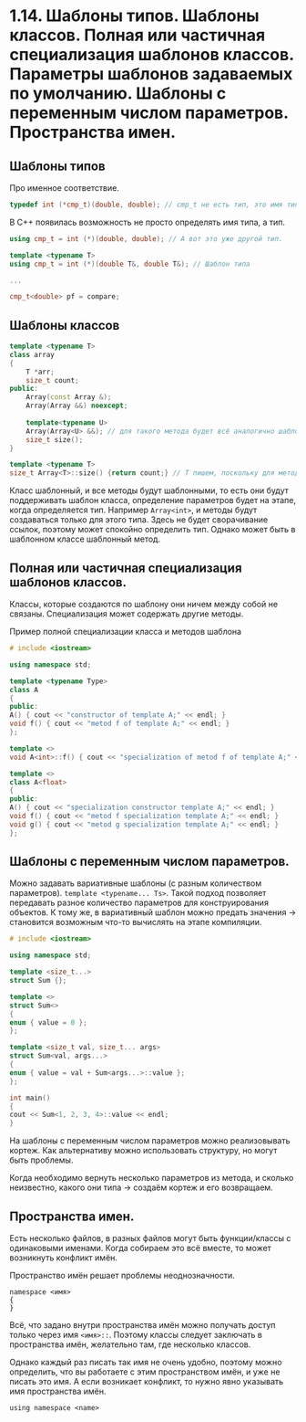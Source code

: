 # 1.14. Шаблоны типов. Шаблоны классов. Полная или частичная специализация шаблонов классов. Параметры шаблонов задаваемых по умолчанию. Шаблоны с переменным числом параметров. Пространства имен.

## Шаблоны типов  

Про именное соответствие.

```cpp
typedef int (*cmp_t)(double, double); // cmp_t не есть тип, это имя типа. 
```

В С++ появилась возможность не просто определять имя типа, а тип.

```cpp
using cmp_t = int (*)(double, double); // А вот это уже другой тип.

template <typename T>
using cmp_t = int (*)(double T&, double T&); // Шаблон типа

...

cmp_t<double> pf = compare;
```

## Шаблоны классов

```cpp
template <typename T>
class array
{
    T *arr;
    size_t count;
public:
    Array(const Array &);
    Array(Array &&) noexcept;
    
    template<typename U>
    Array(Array<U> &&); // для такого метода будет всё аналогично шаблонной функции
    size_t size();
}

template <typename T>
size_t Array<T>::size() {return count;} // T пишем, поскольку для методов шаблонного класса можно сделать специализацию
```

Класс шаблонный, и все методы будут шаблонными, то есть они будут поддерживать шаблон класса, определение параметров будет на этапе, когда определяется тип. Например `Array<int>`, и методы будут создаваться только для этого типа. Здесь не будет сворачивание ссылок, поэтому может спокойно определить тип. Однако может быть в шаблонном классе шаблонный метод.

## Полная или частичная специализация шаблонов классов.

Классы, которые создаются по шаблону они ничем между собой не связаны. Специализация может содержать другие методы. 

Пример полной специализации класса и методов шаблона
```cpp
# include <iostream>

using namespace std;

template <typename Type>
class A
{
public:
A() { cout << "constructor of template A;" << endl; }
void f() { cout << "metod f of template A;" << endl; }
};

template <>
void A<int>::f() { cout << "specialization of metod f of template A;" << endl; }

template <>
class A<float>
{
public:
A() { cout << "specialization constructor template A;" << endl; }
void f() { cout << "metod f specialization template A;" << endl; }
void g() { cout << "metod g specialization template A;" << endl; }
};
```

## Шаблоны с переменным числом параметров.

Можно задавать вариативные шаблоны (с разным количеством параметров). `template <typename... Ts>`. Такой подход позволяет передавать разное количество параметров для конструирования объектов. К тому же, в вариативный шаблон можно предать значения -> становится возможным что-то вычислять на этапе компиляции.

```cpp
# include <iostream>

using namespace std;

template <size_t...>
struct Sum {};

template <>
struct Sum<>
{
enum { value = 0 };
};

template <size_t val, size_t... args>
struct Sum<val, args...>
{
enum { value = val + Sum<args...>::value };
};

int main()
{
cout << Sum<1, 2, 3, 4>::value << endl;
}
```

На шаблоны с переменным числом параметров можно реализовывать кортеж. Как альтернативу можно использовать структуру, но могут быть проблемы. 

Когда необходимо вернуть несколько параметров из метода, и сколько неизвестно, какого они типа -> создаём кортеж и его возвращаем.

## Пространства имен.

Есть несколько файлов, в разных файлов могут быть функции/классы с одинаковыми именами. Когда собираем это всё вместе, то может возникнуть конфликт имён. 

Пространство имён решает проблемы неоднозначности.

```
namespace <имя>
{
}
```

Всё, что задано внутри пространства имён можно получать доступ только через имя `<имя>::`. Поэтому классы следует заключать в пространства имён, желательно там, где несколько классов.

Однако каждый раз писать так имя не очень удобно, поэтому можно определить, что вы работаете с этим пространством имён, и уже не писать это имя. А если возникает конфликт, то нужно явно указывать имя пространства имён.

`using namespace <name>`
